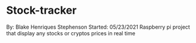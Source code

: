 # Stock-tracker
By: Blake Henriques Stephenson
Started: 05/23/2021
Raspberry pi project that display any stocks or cryptos prices in real time
